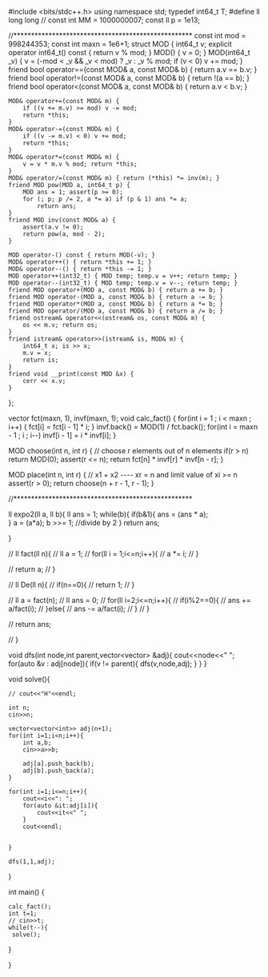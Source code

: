 #include <bits/stdc++.h>
using namespace std;
typedef int64_t T;
#define ll long long
// const int MM = 1000000007;
const ll p = 1e13;

//***************************************************
const int mod = 998244353;
const int maxn = 1e6+1;
struct MOD {
    int64_t v; explicit operator int64_t() const { return v % mod; }
    MOD() { v = 0; }
    MOD(int64_t _v) {
        v = (-mod < _v && _v < mod) ? _v : _v % mod;
        if (v < 0) v += mod;
    }
    friend bool operator==(const MOD& a, const MOD& b) {
        return a.v == b.v;
    }
    friend bool operator!=(const MOD& a, const MOD& b) {
        return !(a == b);
    }
    friend bool operator<(const MOD& a, const MOD& b) {
        return a.v < b.v;
    }

    MOD& operator+=(const MOD& m) {
        if ((v += m.v) >= mod) v -= mod;
        return *this;
    }
    MOD& operator-=(const MOD& m) {
        if ((v -= m.v) < 0) v += mod;
        return *this;
    }
    MOD& operator*=(const MOD& m) {
        v = v * m.v % mod; return *this;
    }
    MOD& operator/=(const MOD& m) { return (*this) *= inv(m); }
    friend MOD pow(MOD a, int64_t p) {
        MOD ans = 1; assert(p >= 0);
        for (; p; p /= 2, a *= a) if (p & 1) ans *= a;
            return ans;
    }
    friend MOD inv(const MOD& a) {
        assert(a.v != 0);
        return pow(a, mod - 2);
    }

    MOD operator-() const { return MOD(-v); }
    MOD& operator++() { return *this += 1; }
    MOD& operator--() { return *this -= 1; }
    MOD operator++(int32_t) { MOD temp; temp.v = v++; return temp; }
    MOD operator--(int32_t) { MOD temp; temp.v = v--; return temp; }
    friend MOD operator+(MOD a, const MOD& b) { return a += b; }
    friend MOD operator-(MOD a, const MOD& b) { return a -= b; }
    friend MOD operator*(MOD a, const MOD& b) { return a *= b; }
    friend MOD operator/(MOD a, const MOD& b) { return a /= b; }
    friend ostream& operator<<(ostream& os, const MOD& m) {
        os << m.v; return os;
    }
    friend istream& operator>>(istream& is, MOD& m) {
        int64_t x; is >> x;
        m.v = x;
        return is;
    }
    friend void __print(const MOD &x) {
        cerr << x.v;
    }
};


vector<MOD> fct(maxn, 1), invf(maxn, 1);
void calc_fact() {
    for(int i = 1 ; i < maxn ; i++) {
        fct[i] = fct[i - 1] * i;
    }
    invf.back() = MOD(1) / fct.back();
    for(int i = maxn - 1 ; i ; i--)
        invf[i - 1] = i * invf[i];
}

MOD choose(int n, int r) { // choose r elements out of n elements
    if(r > n)   return MOD(0);
    assert(r <= n);
    return fct[n] * invf[r] * invf[n - r];
}

MOD place(int n, int r) { // x1 + x2 ---- xr = n and limit value of xi >= n
    assert(r > 0);
    return choose(n + r - 1, r - 1);
}


//***************************************************

ll expo2(ll a, ll b){
    ll ans = 1;
    while(b){
        if(b&1){
            ans = (ans * a);  
        }
        a = (a*a);
        b >>= 1;  //divide by 2
    }
    return ans;

}

// ll fact(ll n){
//     ll a = 1;
//     for(ll i = 1;i<=n;i++){
//         a *= i;
//     }

//     return a;
// }

// ll De(ll n){
//     if(n==0){
//         return 1;
//     }

//     ll a = fact(n);
//     ll ans = 0;
//     for(ll i=2;i<=n;i++){
//         if(i%2==0){
//             ans += a/fact(i);
//         }else{
//             ans -= a/fact(i);
//         }
//     }


//     return ans;


// }

void dfs(int node,int parent,vector<vector<int>> &adj){
    cout<<node<<" ";
    for(auto &v : adj[node]){
        if(v != parent){
            dfs(v,node,adj);
        }
    }
}

void solve(){

    // cout<<"H"<<endl;

    int n;
    cin>>n;

    vector<vector<int>> adj(n+1);
    for(int i=1;i<n;i++){
        int a,b;
        cin>>a>>b;

        adj[a].push_back(b);
        adj[b].push_back(a);
    }

    for(int i=1;i<=n;i++){
        cout<<i<<": ";
        for(auto &it:adj[i]){
            cout<<it<<" ";
        }
        cout<<endl;


    }

    dfs(1,1,adj);



}

int main() {



    calc_fact();
    int t=1;
    // cin>>t;
    while(t--){
     solve();


 }




}
